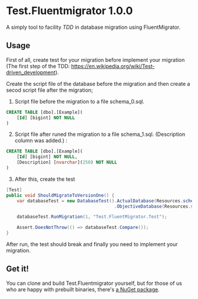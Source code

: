 # Test.Fluentmigrator 1.0.0

A simply tool to facility *TDD* in database migration using FluentMigrator.

Usage
-------
First of all, create test for your migration before implement your migration (The first step of the TDD: https://en.wikipedia.org/wiki/Test-driven_development).

Create the script file of the database before the migration and then create a secod script file after the migration;

1. Script file before the migration to a file schema_0.sql.
```sql
CREATE TABLE [dbo].[Example](
	[Id] [bigint] NOT NULL
)
```

2. Script file after runed the migration to a file schema_1.sql. (Description column was added.) :
```sql
CREATE TABLE [dbo].[Example](
	[Id] [bigint] NOT NULL,
	[Description] [nvarchar](250) NOT NULL
)
```

3. After this, create the test
```csharp
[Test]
public void ShouldMigrateToVersionOne() {
    var databaseTest = new DatabaseTest().ActualDatabase(Resources.schema_0)
                                         .ObjectiveDatabase(Resources.schema_1);

    databaseTest.RunMigration(1, "Test.FluentMigrator.Test");

    Assert.DoesNotThrow(() => databaseTest.Compare());
}
```

After run, the test should break and finally you need to implement your migration.

Get it!
-------
You can clone and build Test.Fluentmigrator yourself, but for those of us who are happy with prebuilt binaries, there's [a NuGet package](https://www.nuget.org/packages/Test.Fluentmigrator/).
